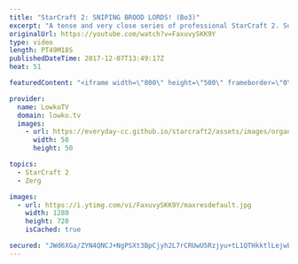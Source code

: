 ```yaml
---
title: "StarCraft 2: SNIPING BROOD LORDS! (Bo3)"
excerpt: "A tense and very close series of professional StarCraft 2. Subscribe for more videos: http://lowko.tv/youtube Bunker Rush: https://goo.gl/etjR16  In this match-up we see a lot of variety throughout the series. Both players are not afraid to mix it up and for example go for both Adepts as well as Dark"
originalUrl: https://youtube.com/watch?v=FaxuvySKK9Y
type: video
length: PT49M18S
publishedDateTime: 2017-12-07T13:49:17Z
heat: 51

featuredContent: "<iframe width=\"800\" height=\"500\" frameborder=\"0\" src=\"https://www.youtube.com/embed/FaxuvySKK9Y\" allow=\"accelerometer; autoplay; encrypted-media; gyroscope; picture-in-picture\" allowfullscreen></iframe>"

provider:
  name: LowkoTV
  domain: lowko.tv
  images:
    - url: https://everyday-cc.github.io/starcraft2/assets/images/organizations/lowko.tv-50x50.jpg
      width: 50
      height: 50

topics:
  - StarCraft 2
  - Zerg

images:
  - url: https://i.ytimg.com/vi/FaxuvySKK9Y/maxresdefault.jpg
    width: 1280
    height: 720
    isCached: true

secured: "JWd6XGa/ZYN4QNCJ+NgPSXt3BpCjyh2L7rCRUwU5Rzjyu+tL1QTHkktlLejwLGKCeDgg017jyAyuj24/HlTINuNCBEFNdVIZ0d/LFGkji0c9X5RKnz7r1uDddYV543VPfI3PFoVJJYDfo8d8/k4ScVkcbjukTBl3Iay1EjU/7BRGrRtxFtFdhqVXFDUxH1emrF6Tnn5XdC1yFXVX84jhlDxc8M+vJgl6cTzBASDiGpgl0+a6yqtdoS5l/boKpQTHgPuXj/m/l/1HkxlieQgcPuFQx75aWTU37ieUj8OQef0XazWpflMZQYa0qo/8ZmqRyWizLSqTymKAehgj8wx7lwdJPFImkWaGvtBbpdML8YLi60s+DxlSGcWY04Rp48PhEYwzUmlzgN0l4FSGNoR9WvSKP3Z1eR+kpouhoTTy4EA=;k3geaHN8CnPkSInRhf2pVg=="
---
```


